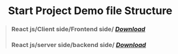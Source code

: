  <p align="center">
    <h1 align="center">Start Project Demo file Structure </h1>
</p>

> ###  React js/Client side/Frontend side/ *[Download](https://github.com/julfiker755/client)*
> ###  React js/server side/backend side/ *[Download](https://github.com/julfiker755/mongoose-start-server)*



